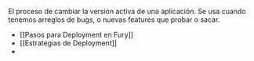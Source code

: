 El proceso de cambiar la versión activa de una aplicación.
Se usa cuando tenemos arreglos de bugs, o nuevas features que probar o sacar.
- [[Pasos para Deployment en Fury]] 
- [[Estrategias de Deployment]]
- 
